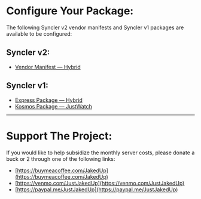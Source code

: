 # Configure Your Package:

The following Syncler v2 vendor manifests and Syncler v1 packages are available to be configured:

## Syncler v2:

* [Vendor Manifest — Hybrid](https://jakedup.github.io/Syncler-Packages/@config/?id=vendor-hybrid)

## Syncler v1:

* [Express Package — Hybrid](https://jakedup.github.io/Syncler-Packages/@config/?id=express-hybrid)
* [Kosmos Package — JustWatch](https://jakedup.github.io/Syncler-Packages/@config/?id=kosmos-justwatch)

---

# Support The Project:

If you would like to help subsidize the monthly server costs, please donate a buck or 2 through one of the following links:

* [https://buymeacoffee.com/JakedUp](https://buymeacoffee.com/JakedUp)
* [https://venmo.com/JustJakedUp](https://venmo.com/JustJakedUp)
* [https://paypal.me/JustJakedUp](https://paypal.me/JustJakedUp)